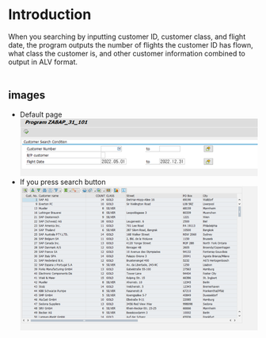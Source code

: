 # Introduction
When you searching by inputting customer ID, customer class, and flight date, the program outputs the number of flights the customer ID has flown, what class the customer is, and other customer information combined to output in ALV format.<br/><br/>

## images
* Default page<br/>
<img src = "default.png"><br/>
* If you press search button<br/>
<img src = "result.png"><br/>

